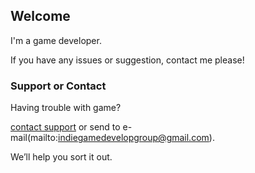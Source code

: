 ## Welcome

I'm a game developer.

If you have any issues or suggestion, contact me please!

### Support or Contact

Having trouble with game? 

[contact support](https://github.com/indiegamedevelopgroup/wordsearch/issues) or send to e-mail(mailto:indiegamedevelopgroup@gmail.com).

We’ll help you sort it out.
